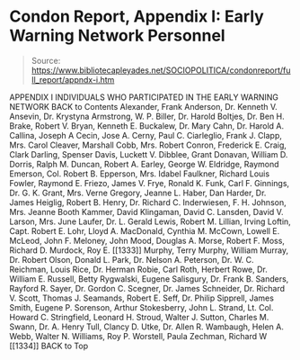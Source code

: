 # Condon Report, Appendix I: Early Warning Network Personnel

> Source: https://www.bibliotecapleyades.net/SOCIOPOLITICA/condonreport/full_report/appndx-i.htm

APPENDIX I
INDIVIDUALS WHO PARTICIPATED IN THE EARLY WARNING NETWORK
BACK to Contents
Alexander, Frank
Anderson, Dr. Kenneth V.
Ansevin, Dr. Krystyna
Armstrong, W. P.
Biller, Dr. Harold
Boltjes, Dr. Ben H.
Brake, Robert V.
Bryan, Kenneth E.
Buckalew, Dr. Mary
Cahn, Dr. Harold A.
Callina, Joseph A
Cecin, Jose A.
Cerny, Paul C.
Ciarleglio, Frank J.
Clapp, Mrs. Carol
Cleaver, Marshall
Cobb, Mrs. Robert
Conron, Frederick E.
Craig, Clark
Darling, Spenser
Davis, Luckett V.
Dibblee, Grant
Donavan, William D.
Dorris, Ralph M.
Duncan, Robert A.
Earley, George W.
Eldridge, Raymond
Emerson, Col. Robert B.
Epperson, Mrs. Idabel
Faulkner, Richard Louis
Fowler, Raymond E.
Friezo, James V.
Frye, Ronald K.
Funk, Carl F.
Ginnings, Dr. G. K.
Grant, Mrs. Verne
Gregory, Jeanne L.
Haber, Dan
Harder, Dr. James
Heiglig, Robert B.
Henry, Dr. Richard C.
Inderwiesen, F. H.
Johnson, Mrs. Jeanne Booth
Kammer, David
Klingaman, David C.
Lansden, David V.
Larson, Mrs. June
Laufer, Dr. L. Gerald
Lewis, Robert M.
Lillian, Irving
Loftin, Capt. Robert E.
Lohr, Lloyd A.
MacDonald, Cynthia M.
McCown, Lowell E.
McLeod, John F.
Meloney, John
Mood, Douglas A.
Morse, Robert F.
Moss, Richard D.
Murdock, Roy E.
[[1333]]
Murphy, Terry
Murphy, William
Murray, Dr. Robert
Olson, Donald L.
Park, Dr. Nelson A.
Peterson, Dr. W. C.
Reichman, Louis
Rice, Dr. Herman
Robie, Carl
Roth, Herbert
Rowe, Dr. William E.
Russell, Betty
Rygwalski, Eugene
Salisgury, Dr. Frank B.
Sanders, Rayford R.
Sayer, Dr. Gordon C.
Scegner, Dr. James
Schneider, Dr. Richard V.
Scott, Thomas J.
Seamands, Robert E.
Seff, Dr. Philip
Sipprell, James
Smith, Eugene P.
Sorenson, Arthur
Stokesberry, John L.
Strand, Lt. Col. Howard C.
Stringfield, Leonard H.
Stroud, Walter J.
Sutton, Charles M.
Swann, Dr. A. Henry
Tull, Clancy D.
Utke, Dr. Allen R.
Wambaugh, Helen A.
Webb, Walter N.
Williams, Roy P.
Worstell, Paula
Zechman, Richard W
[[1334]]
BACK to Top
